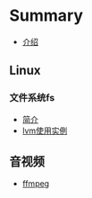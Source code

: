 # Summary

* [介绍](README.md)

## Linux

### 文件系统fs
  * [简介](Linux/文件系统/文件系统.md)
  * [lvm使用实例](Linux/文件系统/lvm逻辑卷.md)

## 音视频
  * [ffmpeg](音视频/ffmpeg.md)

